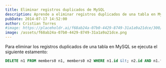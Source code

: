 ```yaml
---
title: Eliminar registros duplicados de MySQL
description: Aprende a eliminar registros duplicados de una tabla en MySQL.
pubDate: 2014-07-17 14:52:00
author: Cristian Torres
#image: https://placeholdr.ai/f68ab24a-07b0-4429-8749-31a1a9a21dce/300/200
image: /assets/f68ab24a-07b0-4429-8749-31a1a9a21dce.png
---
```

Para eliminar los registros duplicados de una tabla en MySQL se ejecuta el siguiente estamento:<br />

```sql
DELETE n1 FROM members0 n1, members0 n2 WHERE n1.id &lt; n2.id AND n1.full_name = n2.full_name AND n1.email = n2.email
```
